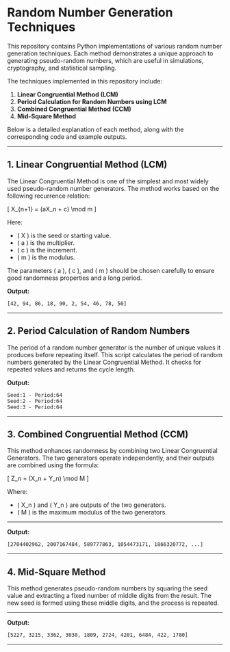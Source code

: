 # Random Number Generation Techniques

This repository contains Python implementations of various random number generation techniques. Each method demonstrates a unique approach to generating pseudo-random numbers, which are useful in simulations, cryptography, and statistical sampling.  

The techniques implemented in this repository include:  

1. **Linear Congruential Method (LCM)**  
2. **Period Calculation for Random Numbers using LCM**  
3. **Combined Congruential Method (CCM)**  
4. **Mid-Square Method**

Below is a detailed explanation of each method, along with the corresponding code and example outputs.  

---

## **1. Linear Congruential Method (LCM)**  

The Linear Congruential Method is one of the simplest and most widely used pseudo-random number generators. The method works based on the following recurrence relation:  

\[ X_{n+1} = (aX_n + c) \mod m \]  

Here:
- \( X \) is the seed or starting value.  
- \( a \) is the multiplier.  
- \( c \) is the increment.  
- \( m \) is the modulus.  

The parameters \( a \), \( c \), and \( m \) should be chosen carefully to ensure good randomness properties and a long period.  


**Output:**  
```
[42, 94, 86, 18, 90, 2, 54, 46, 78, 50]
```

---

## **2. Period Calculation of Random Numbers**  

The period of a random number generator is the number of unique values it produces before repeating itself. This script calculates the period of random numbers generated by the Linear Congruential Method. It checks for repeated values and returns the cycle length.  


**Output:**  
```
Seed:1 - Period:64  
Seed:2 - Period:64  
Seed:3 - Period:64  
```

---

## **3. Combined Congruential Method (CCM)**  

This method enhances randomness by combining two Linear Congruential Generators. The two generators operate independently, and their outputs are combined using the formula:  

\[ Z_n = (X_n + Y_n) \mod M \]  

Where:
- \( X_n \) and \( Y_n \) are outputs of the two generators.  
- \( M \) is the maximum modulus of the two generators.  



---

**Output:**  
```
[2704402962, 2007167484, 589777863, 1054473171, 1866320772, ...]
```

---

## **4. Mid-Square Method**  

This method generates pseudo-random numbers by squaring the seed value and extracting a fixed number of middle digits from the result. The new seed is formed using these middle digits, and the process is repeated.  



---
**Output:**  
```
[5227, 3215, 3362, 3030, 1809, 2724, 4201, 6484, 422, 1780]
```

---
